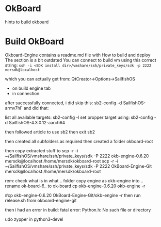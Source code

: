 # OkBoard
hints to build okboard

# Build OkBoard
Okboard-Engine contains a readme.md file with How to build and deploy
The section is a bit outdated
You can connect to build vm using this correct string:
`ssh -i <SDK install dir>/vmshare/ssh/private_keys/sdk -p 2222 mersdk@localhost`

which you can actually get from:
QtCreator->Options->SailfishOS
- on build engine tab
- in connection

after successfully connected, i did skip this: sb2-config -d SailfishOS-armv7hl`
and did that:

list all available targets:
sb2-config -l
set propper target using:
sb2-config -d SailfishOS-4.3.0.12-aarch64

then followed article to use sb2
then exit sb2

then created all subfolders as required
then created a folder okboard-root

then copy extracted stuff to 
scp -r -i ~/SailfishOS/vmshare/ssh/private_keys/sdk -P 2222  okb-engine-0.6.20 mersdk@localhost:/home/mersdk/okboard-root
scp -r -i ~/SailfishOS/vmshare/ssh/private_keys/sdk -P 2222  OkBoard-Engine-Git mersdk@localhost:/home/mersdk/okboard-root

rem: check what is in what .. folder
copy engine as okb-engine into ..
rename ok-board-6.. to ok-board
cp okb-engine-0.6.20 okb-engine -r

#cp okb-engine-0.6.20 OkBoard-Engine-Git/okb-engine -r
then run release.sh from okboard-engine-git

then i had an error in build: fatal error: Python.h: No such file or directory

udo zypper in python3-devel


